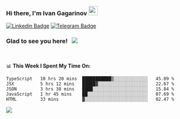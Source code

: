 ### Hi there, I'm Ivan Gagarinov <img src="https://media.giphy.com/media/hvRJCLFzcasrR4ia7z/giphy.gif" width="25px">

[![Linkedin Badge](https://img.shields.io/badge/-LinkedIn-0e76a8?style=flat-square&logo=Linkedin&logoColor=white)](https://linkedin.com/in/ivan-gagarinov-142ba3141/)
[![Telegram Badge](https://img.shields.io/badge/-Telegram-0088cc?style=flat-square&logo=Telegram&logoColor=white)](https://t.me/igagarinov)

### Glad to see you here! &nbsp; ![](https://visitor-badge.glitch.me/badge?page_id=dzencot.dzencot)

</br>

📊 **This Week I Spent My Time On:**
<!--START_SECTION:waka-->
```text
TypeScript   10 hrs 20 mins  ███████████▒░░░░░░░░░░░░░   45.09 % 
JSX          5 hrs 12 mins   █████▓░░░░░░░░░░░░░░░░░░░   22.67 % 
JSON         3 hrs 38 mins   ████░░░░░░░░░░░░░░░░░░░░░   15.84 % 
JavaScript   1 hr 45 mins    ██░░░░░░░░░░░░░░░░░░░░░░░   07.69 % 
HTML         33 mins         ▓░░░░░░░░░░░░░░░░░░░░░░░░   02.47 % 
```
<!--END_SECTION:waka-->

[![](https://github-readme-stats.vercel.app/api?username=dzencot&theme=gruvbox)](https://github.com/dzencot)
